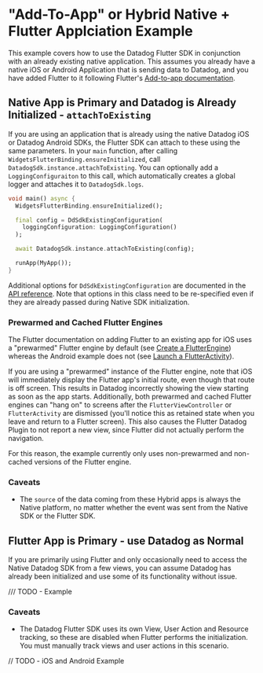 # "Add-To-App" or Hybrid Native + Flutter Applciation Example

This example covers how to use the Datadog Flutter SDK in conjunction with an already existing native application. This assumes you already have a native iOS or Android Application that is sending data to Datadog, and you have added Flutter to it following Flutter's [Add-to-app documentation](https://docs.flutter.dev/development/add-to-app).

## Native App is Primary and Datadog is Already Initialized -  `attachToExisting`

If you are using an application that is already using the native Datadog iOS or Datadog Android SDKs, the Flutter SDK can attach to these using the same parameters. In your `main` function, after calling `WidgetsFlutterBinding.ensureInitialized`, call `DatadogSdk.instance.attachToExisting`. You can optionally add a `LoggingConfiguraiton` to this call, which automatically creates a global logger and attaches it to `DatadogSdk.logs`.

```dart
void main() async {
  WidgetsFlutterBinding.ensureInitialized();

  final config = DdSdkExistingConfiguration(
    loggingConfiguration: LoggingConfiguration()
  );

  await DatadogSdk.instance.attachToExisting(config);

  runApp(MyApp());
}
```

Additional options for `DdSdkExistingConfiguration` are documented in the [API reference](https://pub.dev/documentation/datadog_flutter_plugin/latest/datadog_flutter_plugin/datadog_flutter_plugin-library.html). Note that options in this class need to be re-specified even if they are already passed during Native SDK initialization.

### Prewarmed and Cached Flutter Engines
The Flutter documentation on adding Flutter to an existing app for iOS uses a "prewarmed" Flutter engine by default (see [Create a FlutterEngine](https://docs.flutter.dev/development/add-to-app/ios/add-flutter-screen#create-a-flutterengine)) whereas the Android example does not (see [Launch a FlutterActivity](https://docs.flutter.dev/development/add-to-app/android/add-flutter-screen?tab=default-activity-launch-kotlin-tab#step-2-launch-flutteractivity)).

If you are using a "prewarmed" instance of the Flutter engine, note that iOS will immediately display the Flutter app's initial route, even though that route is off screen. This results in Datadog incorrectly showing the view starting as soon as the app starts.  Additionally, both prewarmed and cached Flutter engines can "hang on" to screens after the `FlutterViewController` or `FlutterActivity` are dismissed (you'll notice this as retained state when you leave and return to a Flutter screen). This also causes the Flutter Datadog Plugin to not report a new view, since Flutter did not actually perform the navigation.

For this reason, the example currently only uses non-prewarmed and non-cached versions of the Flutter engine.

### Caveats

* The `source` of the data coming from these Hybrid apps is always the Native platform, no matter whether the event was sent from the Native SDK or the Flutter SDK.

## Flutter App is Primary - use Datadog as Normal

If you are primarily using Flutter and only occasionally need to access the Native Datadog SDK from a few views, you can assume Datadog has already been initialized and use some of its functionality without issue.

/// TODO - Example

### Caveats

* The Datadog Flutter SDK uses its own View, User Action and Resource tracking, so these are disabled when Flutter performs the initialization. You must manually track views and user actions in this scenario.

// TODO - iOS and Android Example
